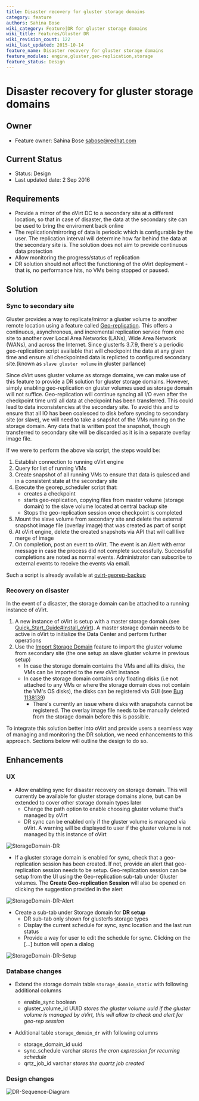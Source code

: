 ```yaml
---
title: Disaster recovery for gluster storage domains
category: feature
authors: Sahina Bose
wiki_category: Feature|DR for gluster storage domains
wiki_title: Features/Gluster DR
wiki_revision_count: 122
wiki_last_updated: 2015-10-14
feature_name: Disaster recovery for gluster storage domains
feature_modules: engine,gluster,geo-replication,storage
feature_status: Design
---
```


# Disaster recovery for gluster storage domains

## Owner

*   Feature owner: Sahina Bose <sabose@redhat.com>

## Current Status

*   Status: Design
*   Last updated date: 2 Sep 2016

## Requirements

* Provide a mirror of the oVirt DC to a secondary site at a different location, so that in case of disaster, the data at the secondary site can be used to bring the enviroment back online
* The replication/mirroring of data is periodic which is configurable by the user. The replication interval will determine how far behind the data at the secondary site is. The solution does not aim to provide continuous data protection
* Allow monitoring the progress/status of replication
* DR solution should not affect the functioning of the oVirt deployment - that is, no performance hits, no VMs being stopped or paused.

## Solution

### Sync to secondary site

Gluster provides a way to replicate/mirror a gluster volume to another remote location using a feature called [Geo-replication](https://gluster.readthedocs.io/en/latest/Administrator%20Guide/Geo%20Replication/). This offers a continuous, asynchronous, and incremental replication service from one site to another over Local Area Networks (LANs), Wide Area Network (WANs), and across the Internet. Since glusterfs 3.7.9, there's a periodic geo-replication script available that will checkpoint the data at any given time and ensure all checkpointed data is replicted to configured secondary site.(known as `slave gluster volume` in gluster parlance)

Since oVirt uses gluster volume as storage domains, we can make use of this feature to provide a DR solution for gluster storage domains.
However, simply enabling geo-replication on gluster volumes used as storage domain will not suffice. Geo-replication will continue syncing all I/O even after the checkpoint time until all data at checkpoint has been transferred. This could lead to data inconsistencies at the secondary site. To avoid this and to ensure that all IO has been coalesced to disk before syncing to secondary site (or slave), we will need to take a snapshot of the VMs running on the storage domain. Any data that is written post the snapshot, though transferred to secondary site will be discarded as it is in a separate overlay image file.

If we were to perform the above via script, the steps would be:

1. Establish connection to running oVirt engine 
2. Query for list of running VMs
3. Create snapshot of all running VMs to ensure that data is quiesced and in a consistent state at the secondary site
4. Execute the georep_scheduler script that:
    - creates a checkpoint
    - starts geo-replication, copying files from master volume (storage domain) to the slave volume located at central backup site
    - Stops the geo-replication session once checkpoint is completed
5. Mount the slave volume from secondary site and delete the external snapshot image file (overlay image) that was created as part of script
6. At oVirt engine, delete the created snapshots via API that will call live merge of image
7. On completion, post an event to oVirt. The event is an Alert with error message in case the process did not complete successfully. Successful completions are noted as normal events. Administrator can subscribe to external events to receive the events via email.

Such a script is already available at [ovirt-georep-backup](https://github.com/sabose/ovirt-georep-backup)

### Recovery on disaster

In the event of a disaster, the storage domain can be attached to a running instance of oVirt. 

1. A new instance of oVirt is setup with a master storage domain.(see [Quick_Start_Guide#Install_oVirt](/Quick_Start_Guide#Install_oVirt)). A master storage domain needs to be active in oVirt to initialize the Data Center and perform further operations
2. Use the [Import Storage Domain](/Features/ImportStorageDomain) feature to import the gluster volume from secondary site (the one setup as slave gluster volume in previous setup)
    - In case the storage domain contains the VMs and all its disks, the VMs can be imported to the new oVirt instance
    - In case the storage domain contains only floating disks (i.e not attached to any VMs or where the storage domain does not contain the VM's OS disks), the disks can be registered via GUI (see [Bug 1138139](https://bugzilla.redhat.com/show_bug.cgi?id=1138139))
        * There's currently an issue where disks with snapshots cannot be registered. The overlay image file needs to be manually deleted from the storage domain before this is possible.


To integrate this solution better into oVirt and provide users a seamless way of managing and monitoring the DR solution, we need enhancements to this approach. Sections below will outline the design to do so.

## Enhancements

### UX

* Allow enabling sync for disaster recovery on storage domain. This will currently be available for gluster storage domains alone, but can be extended to cover other storage domain types later
    - Change the path option to enable choosing gluster volume that's managed by oVirt
    - DR sync can be enabled only if the gluster volume is managed via oVirt. A warning will be displayed to user if the gluster volume is not managed by this instance of oVirt

![StorageDomain-DR](storagedomain-dr.png)

* If a gluster storage domain is enabled for sync, check that a geo-replication session has been created. If not, provide an alert that geo-replication session needs to be setup. Geo-replication session can be setup from the UI using the Geo-replication sub-tab under Gluster volumes. The **Create Geo-replication Session** will also be opened on clicking the suggestion provided in the alert

![StorageDomain-DR-Alert](storagedomain-dr-alert.png)

* Create a sub-tab under Storage domain for **DR setup**
    - DR sub-tab only shown for glusterfs storage types
    - Display the current schedule for sync, sync location and the last run status
    - Provide a way for user to edit the schedule for sync. Clicking on the [...] button will open a dialog

![StorageDomain-DR-Setup](storage-domain-dr-setup.png)

### Database changes

* Extend the storage domain table `storage_domain_static` with following additional columns
    - enable_sync boolean
    - gluster_volume_id UUID *stores the gluster volume uuid if the gluster volume is managed by oVirt, this will allow to check and alert for geo-rep session*

* Additional table `storage_domain_dr` with following columns
    - storage_domain_id uuid
    - sync_schedule varchar *stores the cron expression for recurring schedule*
    - qrtz_job_id varchar *stores the quartz job created*

### Design changes

![DR-Sequence-Diagram](gluster-dr-seq-diagram.png)
